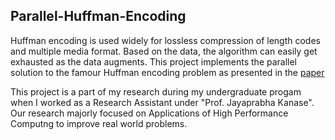 ## Parallel-Huffman-Encoding

Huffman encoding is used widely for lossless compression of length codes and multiple media format. Based on the data, the algorithm can easily get exhausted as the data augments. This project implements the parallel solution to the famour Huffman encoding problem as presented in the [paper](https://ieeexplore.ieee.org/document/8367376)

This project is a part of my research during my undergraduate progam when I worked as a Research Assistant under "Prof. Jayaprabha Kanase". Our research majorly focused on Applications of High Performance Computng to improve real world problems.